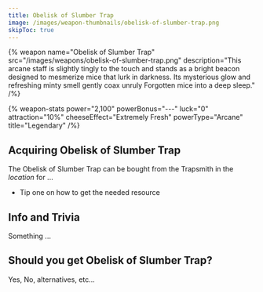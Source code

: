 ```yaml
---
title: Obelisk of Slumber Trap
image: /images/weapon-thumbnails/obelisk-of-slumber-trap.png
skipToc: true
---
```


{% weapon
 name="Obelisk of Slumber Trap"
 src="/images/weapons/obelisk-of-slumber-trap.png"
 description="This arcane staff is slightly tingly to the touch and stands as a bright beacon designed to mesmerize mice that lurk in darkness. Its mysterious glow and refreshing minty smell gently coax unruly Forgotten mice into a deep sleep."
/%}

{% weapon-stats
 power="2,100"
 powerBonus="---"
 luck="0"
 attraction="10%"
 cheeseEffect="Extremely Fresh"
 powerType="Arcane"
 title="Legendary"
/%}

## Acquiring Obelisk of Slumber Trap

The Obelisk of Slumber Trap can be bought from the Trapsmith in the *location* for ...

- Tip one on how to get the needed resource

## Info and Trivia

Something ...

## Should you get Obelisk of Slumber Trap?

Yes, No, alternatives, etc...
